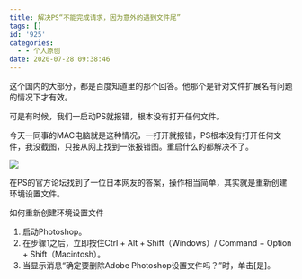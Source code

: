 ```yaml
---
title: 解决PS“不能完成请求，因为意外的遇到文件尾”
tags: []
id: '925'
categories:
  - - 个人原创
date: 2020-07-28 09:38:46
---
```


这个国内的大部分，都是百度知道里的那个回答。他那个是针对文件扩展名有问题的情况下才有效。

可是有时候，我们一启动PS就报错，根本没有打开任何文件。

今天一同事的MAC电脑就是这种情况，一打开就报错，PS根本没有打开任何文件，我没截图，只接从网上找到一张报错图。重启什么的都解决不了。

![](https://gcsee.com/wp-content/uploads/2020/07/0001.jpg)

在PS的官方论坛找到了一位日本网友的答案，操作相当简单，其实就是重新创建环境设置文件。

如何重新创建环境设置文件

1.  启动Photoshop。
2.  在步骤1之后，立即按住Ctrl + Alt + Shift（Windows）/ Command + Option + Shift（Macintosh）。
3.  当显示消息“确定要删除Adobe Photoshop设置文件吗？”时，单击\[是\]。